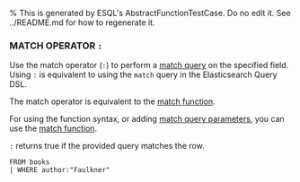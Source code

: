 % This is generated by ESQL's AbstractFunctionTestCase. Do no edit it. See ../README.md for how to regenerate it.

### MATCH OPERATOR `:`
Use the match operator (`:`) to perform a [match query](https://www.elastic.co/docs/reference/elasticsearch/query-languages/query-dsl/query-dsl-match-query) on the specified field.
Using `:` is equivalent to using the `match` query in the Elasticsearch Query DSL.

The match operator is equivalent to the [match function](https://www.elastic.co/docs/reference/elasticsearch/query-languages/esql/functions-operators/aggregation-functions#esql-match).

For using the function syntax, or adding [match query parameters](https://www.elastic.co/docs/reference/elasticsearch/query-languages/query-dsl/query-dsl-match-query#match-field-params), you can use the
[match function](https://www.elastic.co/docs/reference/elasticsearch/query-languages/esql/functions-operators/aggregation-functions#esql-match).

`:` returns true if the provided query matches the row.

```esql
FROM books
| WHERE author:"Faulkner"
```
